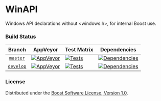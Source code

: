 WinAPI
======

Windows API declarations without &lt;windows.h&gt;, for internal Boost use.

### Build Status

Branch          | AppVeyor | Test Matrix | Dependencies |
:-------------: | -------- | ----------- | ------------ |
[`master`](https://github.com/boostorg/winapi/tree/master) | [![AppVeyor](https://ci.appveyor.com/api/projects/status/dkb233de24u30x9a/branch/master?svg=true)](https://ci.appveyor.com/project/Lastique/winapi/branch/master) | [![Tests](https://img.shields.io/badge/matrix-master-brightgreen.svg)](http://www.boost.org/development/tests/master/developer/winapi.html) | [![Dependencies](https://img.shields.io/badge/deps-master-brightgreen.svg)](https://pdimov.github.io/boostdep-report/master/winapi.html)
[`develop`](https://github.com/boostorg/winapi/tree/develop) | [![AppVeyor](https://ci.appveyor.com/api/projects/status/dkb233de24u30x9a/branch/develop?svg=true)](https://ci.appveyor.com/project/Lastique/winapi/branch/develop) | [![Tests](https://img.shields.io/badge/matrix-develop-brightgreen.svg)](http://www.boost.org/development/tests/develop/developer/winapi.html) | [![Dependencies](https://img.shields.io/badge/deps-develop-brightgreen.svg)](https://pdimov.github.io/boostdep-report/develop/winapi.html)

### License

Distributed under the [Boost Software License, Version 1.0](https://boost.org/LICENSE_1_0.txt).
